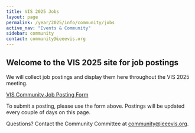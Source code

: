 ```yaml
---
title: VIS 2025 Jobs
layout: page
permalink: /year/2025/info/community/jobs
active_nav: "Events & Community"
sidebar: community
contact: community@ieeevis.org
---
```


## Welcome to the VIS 2025 site for job postings

We will collect job postings and display them here throughout the VIS 2025 meeting. 

[VIS Community Job Posting Form](https://forms.gle/Mjt7MGaZFrod3att5)


To submit a posting, please use the form above. Postings will be updated every couple of days on this page. 

<!-- For more information about the Job Fair Meetup (TBD) please visit "Job Fair Meetup" in the site menu.-->

Questions? Contact the Community Committee at community@ieeevis.org. 